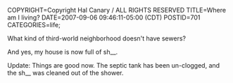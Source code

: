 COPYRIGHT=Copyright Hal Canary / ALL RIGHTS RESERVED
TITLE=Where am I living?
DATE=2007-09-06 09:46:11-05:00 (CDT)
POSTID=701
CATEGORIES=life;

What kind of third-world neighborhood doesn't have sewers?

And yes, my house is now full of sh\_\_.

Update: Things are good now. The septic tank has been un-clogged, and the sh\_\_ was cleaned out of the shower.
